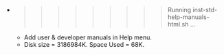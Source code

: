 * >>>>>>>>> Running inst-std-help-manuals-html.sh ...
  * Add user & developer manuals in Help menu.
  * Disk size = 3186984K. Space Used = 68K.
